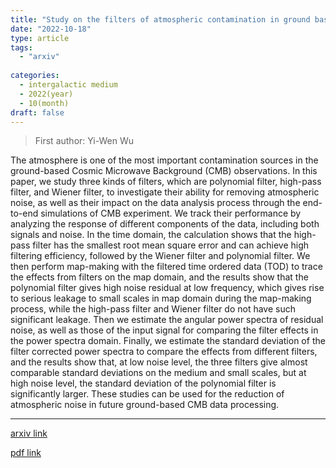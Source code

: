 ```yaml
---
title: "Study on the filters of atmospheric contamination in ground based CMB observation"
date: "2022-10-18"
type: article
tags:
  - "arxiv"
  
categories:
  - intergalactic medium
  - 2022(year)
  - 10(month)
draft: false
---
```

> First author: Yi-Wen Wu

 The atmosphere is one of the most important contamination sources in the
ground-based Cosmic Microwave Background (CMB) observations. In this paper, we
study three kinds of filters, which are polynomial filter, high-pass filter,
and Wiener filter, to investigate their ability for removing atmospheric noise,
as well as their impact on the data analysis process through the end-to-end
simulations of CMB experiment. We track their performance by analyzing the
response of different components of the data, including both signals and noise.
In the time domain, the calculation shows that the high-pass filter has the
smallest root mean square error and can achieve high filtering efficiency,
followed by the Wiener filter and polynomial filter. We then perform map-making
with the filtered time ordered data (TOD) to trace the effects from filters on
the map domain, and the results show that the polynomial filter gives high
noise residual at low frequency, which gives rise to serious leakage to small
scales in map domain during the map-making process, while the high-pass filter
and Wiener filter do not have such significant leakage. Then we estimate the
angular power spectra of residual noise, as well as those of the input signal
for comparing the filter effects in the power spectra domain. Finally, we
estimate the standard deviation of the filter corrected power spectra to
compare the effects from different filters, and the results show that, at low
noise level, the three filters give almost comparable standard deviations on
the medium and small scales, but at high noise level, the standard deviation of
the polynomial filter is significantly larger. These studies can be used for
the reduction of atmospheric noise in future ground-based CMB data processing.

---
[arxiv link](http://arxiv.org/abs/2210.09711v1)

[pdf link](http://arxiv.org/pdf/2210.09711v1)